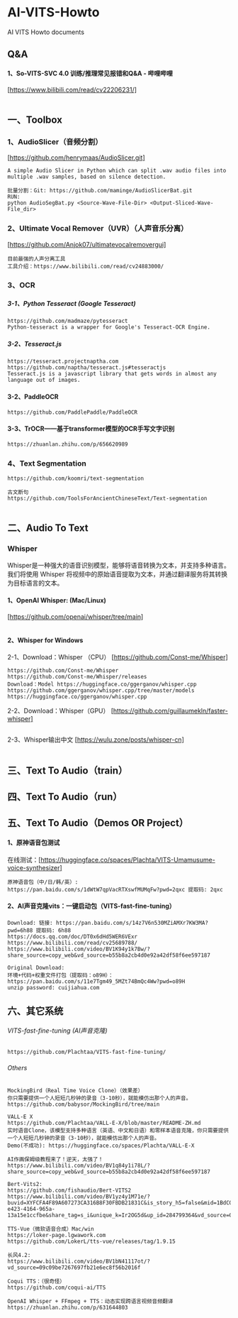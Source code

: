# AI-VITS-Howto
AI VITS Howto documents

## Q&A
#### 1、So-VITS-SVC 4.0 训练/推理常见报错和Q&A - 哔哩哔哩
[https://www.bilibili.com/read/cv22206231/]
```

```

## 一、Toolbox

### 1、AudioSlicer（音频分割）
[https://github.com/henrymaas/AudioSlicer.git]
```
A simple Audio Slicer in Python which can split .wav audio files into multiple .wav samples, based on silence detection.

批量分割：Git: https://github.com/maminge/AudioSlicerBat.git
RUN:
python AudioSegBat.py <Source-Wave-File-Dir> <Output-Sliced-Wave-File_dir>
```

### 2、Ultimate Vocal Remover（UVR）（人声音乐分离）
[https://github.com/Anjok07/ultimatevocalremovergui]
```
目前最强的人声分离工具
工具介绍：https://www.bilibili.com/read/cv24883000/
```

### 3、OCR

##### 3-1、Python Tesseract (Google Tesseract)
```
https://github.com/madmaze/pytesseract
Python-tesseract is a wrapper for Google's Tesseract-OCR Engine.
```
##### 3-2、Tesseract.js
```
https://tesseract.projectnaptha.com
https://github.com/naptha/tesseract.js#tesseractjs
Tesseract.js is a javascript library that gets words in almost any language out of images.
```

#### 3-2、PaddleOCR
```
https://github.com/PaddlePaddle/PaddleOCR
```

#### 3-3、TrOCR——基于transformer模型的OCR手写文字识别
```
https://zhuanlan.zhihu.com/p/656620989
```

### 4、Text Segmentation
```
https://github.com/koomri/text-segmentation

古文断句
https://github.com/ToolsForAncientChineseText/Text-segmentation


```

## 二、Audio To Text
### Whisper<br>
Whisper是一种强大的语音识别模型，能够将语音转换为文本，并支持多种语言。我们将使用 Whisper 将视频中的原始语音提取为文本，并通过翻译服务将其转换为目标语言的文本。

#### 1、OpenAI Whisper: (Mac/Linux)
[https://github.com/openai/whisper/tree/main]
```
```
#### 2、Whisper for Windows
2-1、Download：Whisper （CPU）
[https://github.com/Const-me/Whisper]
```
https://github.com/Const-me/Whisper
https://github.com/Const-me/Whisper/releases
Download：Model https://huggingface.co/ggerganov/whisper.cpp
https://github.com/ggerganov/whisper.cpp/tree/master/models
https://huggingface.co/ggerganov/whisper.cpp
```
2-2、Download：Whisper（GPU）
[https://github.com/guillaumekln/faster-whisper]
```
```
2-3、Whisper输出中文
[https://wulu.zone/posts/whisper-cn]
```
```

## 三、Text To Audio（train）

## 四、Text To Audio（run）

## 五、Text To Audio（Demos OR Project）
#### 1、原神语音包测试
在线测试：[https://huggingface.co/spaces/Plachta/VITS-Umamusume-voice-synthesizer]
```
原神语音包（中/日/韩/英）: https://pan.baidu.com/s/1dWtW7qpVacRTXswfMUMqFw?pwd=2qxc 提取码: 2qxc 
```
#### 2、AI声音克隆vits：一键启动包（VITS-fast-fine-tuning）

```
Download: 链接: https://pan.baidu.com/s/14z7V6n530MZiAMXr7KW3MA?pwd=6h88 提取码: 6h88 
https://docs.qq.com/doc/DT0x6dHd5WER6VExr
https://www.bilibili.com/read/cv25689788/
https://www.bilibili.com/video/BV1K94y1k7Bw/?share_source=copy_web&vd_source=b55b8a2cb4d0e92a42df58f6ee597187

Original Download:
环境+代码+权重文件打包（提取码：o89H）：
https://pan.baidu.com/s/11e7Tgm49_5MZt74BmQc4Ww?pwd=o89H
unzip password: cuijiahua.com
```

## 六、其它系统
###### VITS-fast-fine-tuning (AI声音克隆)
```
https://github.com/Plachtaa/VITS-fast-fine-tuning/
```
###### Others
```
MockingBird（Real Time Voice Clone）（效果差） 
你只需要提供一个人短短几秒钟的录音（3-10秒），就能模仿出那个人的声音。
https://github.com/babysor/MockingBird/tree/main
```
```
VALL-E X
https://github.com/Plachtaa/VALL-E-X/blob/master/README-ZH.md
实时语音Clone，该模型支持多种语言（英语、中文和日语）和零样本语音克隆，你只需要提供一个人短短几秒钟的录音（3-10秒），就能模仿出那个人的声音。
Demo(不成功): https://huggingface.co/spaces/Plachta/VALL-E-X
```
```
AI作画保姆级教程来了！逆天，太强了！
https://www.bilibili.com/video/BV1q84y1i78L/?share_source=copy_web&vd_source=b55b8a2cb4d0e92a42df58f6ee597187
```
```
Bert-Vits2:
https://github.com/fishaudio/Bert-VITS2
https://www.bilibili.com/video/BV1yz4y1M71e/?buvid=XYFCFA4F89A607273CA316B8F30FBDB21831C&is_story_h5=false&mid=1BdCQC4JGQbdG4lCFG58cw%3D%3D&p=1&plat_id=116&share_from=ugc&share_plat=android&share_session_id=4d499b7c-e423-4164-965a-13a15e1ccfbe&share_tag=s_i&unique_k=Ir2OG5d&up_id=284799364&vd_source=09c09be7267697fb21e6ec8f56b2016f
```
```
TTS-Vue（微软语音合成）Mac/win
https://loker-page.lgwawork.com
https://github.com/LokerL/tts-vue/releases/tag/1.9.15
```
```
长风4.2:
https://www.bilibili.com/video/BV1bN41117ot/?vd_source=09c09be7267697fb21e6ec8f56b2016f
```
```
Coqui TTS：（很奇怪）
https://github.com/coqui-ai/TTS
```
```
OpenAI Whisper + FFmpeg + TTS：动态实现跨语言视频音频翻译
https://zhuanlan.zhihu.com/p/631644803
```


